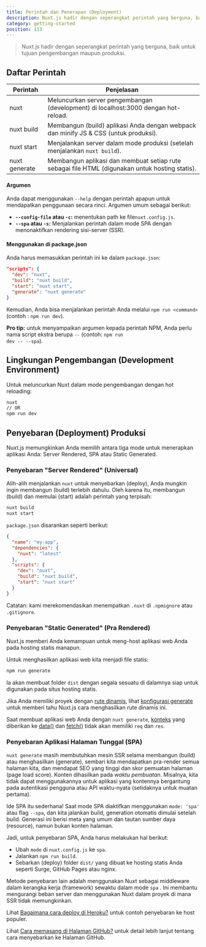 ```yaml
---
title: Perintah dan Penerapan (Deployment)
description: Nuxt.js hadir dengan seperangkat perintah yang berguna, baik untuk tujuan pengembangan maupun produksi.
category: getting-started
position: 113
---
```


> Nuxt.js hadir dengan seperangkat perintah yang berguna, baik untuk tujuan pengembangan maupun produksi.

## Daftar Perintah

| Perintah | Penjelasan |
| --- | --- |
| nuxt | Meluncurkan server pengembangan (development) di localhost:3000 dengan hot-reload. |
| nuxt build | Membangun (build) aplikasi Anda dengan webpack dan minify JS & CSS (untuk produksi). |
| nuxt start | Menjalankan server dalam mode produksi (setelah menjalankan `nuxt build`). |
| nuxt generate | Membangun aplikasi dan membuat setiap rute sebagai file HTML (digunakan untuk hosting statis). |

#### Argumen

Anda dapat menggunakan `--help` dengan perintah apapun untuk mendapatkan penggunaan secara rinci. Argumen umum sebagai berikut:

- **`--config-file` atau `-c`:** menentukan path ke file`nuxt.config.js`.
- **`--spa` atau `-s`:** Menjalankan perintah dalam mode SPA dengan menonaktifkan rendering sisi-server (SSR).

#### Menggunakan di package.json

Anda harus memasukkan perintah ini ke dalam `package.json`:

```json
"scripts": {
  "dev": "nuxt",
  "build": "nuxt build",
  "start": "nuxt start",
  "generate": "nuxt generate"
}
```

Kemudian, Anda bisa menjalankan perintah Anda melalui `npm run <command>` (contoh : `npm run dev`).

<div class="Alert Alert--nuxt-green">

<b>Pro tip:</b> untuk menyampaikan argumen kepada perintah NPM, Anda perlu nama script ekstra berupa <code>--</code> (contoh: <code>npm run dev -- --spa</code>).

</div>

## Lingkungan Pengembangan (Development Environment)

Untuk meluncurkan Nuxt dalam mode pengembangan dengan hot reloading:

```bash
nuxt
// OR
npm run dev
```

## Penyebaran (Deployment) Produksi

Nuxt.js memungkinkan Anda memilih antara tiga mode untuk menerapkan aplikasi Anda: Server Rendered, SPA atau Static Generated.

### Penyebaran "Server Rendered" (Universal)

Alih-alih menjalankan `nuxt` untuk menyebarkan (deploy), Anda mungkin ingin membangun (build) terlebih dahulu. Oleh karena itu, membangun (build) dan memulai (start) adalah perintah yang terpisah:

```bash
nuxt build
nuxt start
```

`package.json` disarankan seperti berikut:

```json
{
  "name": "my-app",
  "dependencies": {
    "nuxt": "latest"
  },
  "scripts": {
    "dev": "nuxt",
    "build": "nuxt build",
    "start": "nuxt start"
  }
}
```

Catatan: kami merekomendasikan menempatkan `.nuxt` di `.npmignore` atau `.gitignore`.

### Penyebaran "Static Generated" (Pra Rendered)

Nuxt.js memberi Anda kemampuan untuk meng-host aplikasi web Anda pada hosting statis manapun.

Untuk menghasilkan aplikasi web kita menjadi file statis:

```bash
npm run generate
```

Ia akan membuat folder `dist` dengan segala sesuatu di dalamnya siap untuk digunakan pada situs hosting statis.

Jika Anda memiliki proyek dengan [rute dinamis](/guide/routing#dynamic-routes), lihat [konfigurasi generate](/api/configuration-generate) untuk memberi tahu Nuxt.js cara menghasilkan rute dinamis ini.

<div class="Alert">

Saat membuat aplikasi web Anda dengan `nuxt generate`, [konteks](/api/context) yang diberikan ke [data()](/guide/async-data#the-data-method) dan [fetch()](/guide/vuex-store#the-fetch-method) tidak akan memiliki `req` dan `res`.

</div>

### Penyebaran Aplikasi Halaman Tunggal (SPA)

`nuxt generate` masih membutuhkan mesin SSR selama membangun (build) atau menghasilkan (generate), sembari kita mendapatkan pra-render semua halaman kita, dan mendapat SEO yang tinggi dan skor pemuatan halaman (page load score). Konten dihasilkan pada _waktu pembuatan_. Misalnya, kita tidak dapat menggunakannya untuk aplikasi yang kontennya bergantung pada autentikasi pengguna atau API waktu-nyata (setidaknya untuk muatan pertama).

Ide SPA itu sederhana! Saat mode SPA diaktifkan menggunakan `mode: 'spa'` atau flag `--spa`, dan kita jalankan build, generation otomatis dimulai setelah build. Generasi ini berisi meta yang umum dan tautan sumber daya (resource), namun bukan konten halaman.

Jadi, untuk penyebaran SPA, Anda harus melakukan hal berikut:

- Ubah `mode` di `nuxt.config.js` ke `spa`.
- Jalankan `npm run build`.
- Sebarkan (deploy) folder `dist/` yang dibuat ke hosting statis Anda seperti Surge, GitHub Pages atau nginx.

Metode penyebaran lain adalah menggunakan Nuxt sebagai middleware dalam kerangka kerja (framework) sewaktu dalam mode `spa` . Ini membantu mengurangi beban server dan menggunakan Nuxt dalam proyek di mana SSR tidak memungkinkan.

<div class="Alert">

Lihat [Bagaimana cara deploy di Heroku?](/faq/heroku-deployment) untuk contoh penyebaran ke host populer.

</div>

<div class="Alert">

Lihat [Cara memasang di Halaman GitHub?](/faq/github-pages) untuk detail lebih lanjut tentang cara menyebarkan ke Halaman GitHub.

</div>
